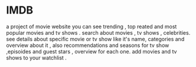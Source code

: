# IMDB
a project of movie website 
you can see trending , top reated and most popular movies and tv shows .
search about movies , tv shows , celebrities.
see details about specific movie or tv show like it's name, categories and overview about it , also recommendations and seasons for tv show ,episoides and guest stars , overview for each one.
add movies and tv shows to your watchlist .
